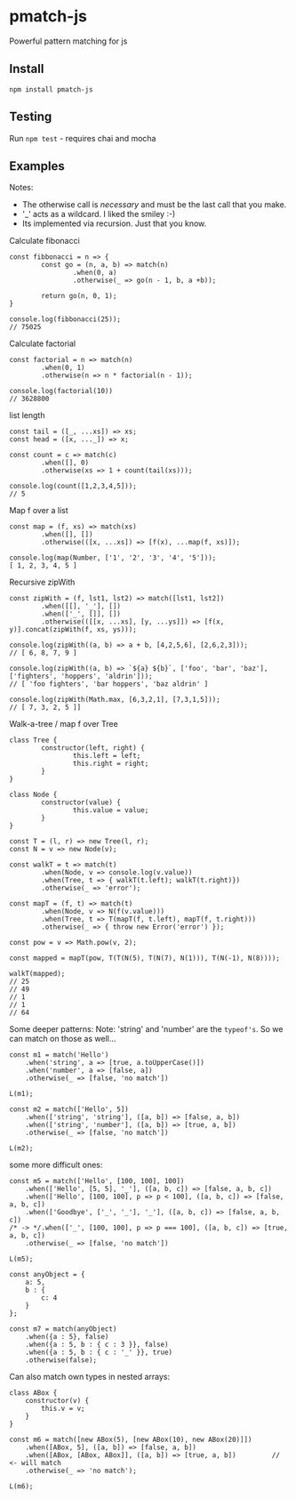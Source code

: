 # pmatch-js

Powerful pattern matching for js

## Install 

`npm install pmatch-js`

## Testing

Run `npm test` - requires chai and mocha

## Examples

Notes: 
* The otherwise call is *necessary* and must be the last call that you make. 
* '_' acts as a wildcard. I liked the smiley :-)
* Its implemented via recursion. Just that you know.

Calculate fibonacci
```
const fibbonacci = n => {
        const go = (n, a, b) => match(n)
                .when(0, a)
                .otherwise(_ => go(n - 1, b, a +b));

        return go(n, 0, 1);
}

console.log(fibbonacci(25));
// 75025
```
Calculate factorial
```
const factorial = n => match(n)
        .when(0, 1)
        .otherwise(n => n * factorial(n - 1));

console.log(factorial(10))
// 3628800
```
list length
```
const tail = ([_, ...xs]) => xs;
const head = ([x, ..._]) => x;

const count = c => match(c)
        .when([], 0)
        .otherwise(xs => 1 + count(tail(xs)));

console.log(count([1,2,3,4,5]));
// 5
```
Map f over a list
```
const map = (f, xs) => match(xs)
        .when([], [])
        .otherwise(([x, ...xs]) => [f(x), ...map(f, xs)]);

console.log(map(Number, ['1', '2', '3', '4', '5']));
[ 1, 2, 3, 4, 5 ]
```

Recursive zipWith
```
const zipWith = (f, lst1, lst2) => match([lst1, lst2])                                                           
        .when([[], '_'], [])                                                                                     
        .when(['_', []], [])                                                                                     
        .otherwise(([[x, ...xs], [y, ...ys]]) => [f(x, y)].concat(zipWith(f, xs, ys)));                          
                        
console.log(zipWith((a, b) => a + b, [4,2,5,6], [2,6,2,3]));                                                     
// [ 6, 8, 7, 9 ]
                        
console.log(zipWith((a, b) => `${a} ${b}`, ['foo', 'bar', 'baz'], ['fighters', 'hoppers', 'aldrin']));           
// [ 'foo fighters', 'bar hoppers', 'baz aldrin' ]
                
console.log(zipWith(Math.max, [6,3,2,1], [7,3,1,5]));
// [ 7, 3, 2, 5 ]]
```

Walk-a-tree / map f over Tree
```
class Tree {
        constructor(left, right) {
                this.left = left;
                this.right = right;
        }
}

class Node {
        constructor(value) {
                this.value = value;
        }
}

const T = (l, r) => new Tree(l, r);
const N = v => new Node(v);

const walkT = t => match(t)
        .when(Node, v => console.log(v.value))
        .when(Tree, t => { walkT(t.left); walkT(t.right)})
        .otherwise(_ => 'error');
        
const mapT = (f, t) => match(t)
        .when(Node, v => N(f(v.value)))
        .when(Tree, t => T(mapT(f, t.left), mapT(f, t.right)))
        .otherwise(_ => { throw new Error('error') });

const pow = v => Math.pow(v, 2);

const mapped = mapT(pow, T(T(N(5), T(N(7), N(1))), T(N(-1), N(8))));

walkT(mapped);
// 25
// 49
// 1
// 1
// 64
```

Some deeper patterns:
Note: 'string' and 'number' are the `typeof's`. So we can match on those as well...
```
const m1 = match('Hello')
	.when('string', a => [true, a.toUpperCase()])
	.when('number', a => [false, a])
	.otherwise(_ => [false, 'no match'])

L(m1);

const m2 = match(['Hello', 5])
	.when(['string', 'string'], ([a, b]) => [false, a, b])
	.when(['string', 'number'], ([a, b]) => [true, a, b])
	.otherwise(_ => [false, 'no match'])

L(m2);
```

some more difficult ones:
```
const m5 = match(['Hello', [100, 100], 100])
	.when(['Hello', [5, 5], '_'], ([a, b, c]) => [false, a, b, c])
	.when(['Hello', [100, 100], p => p < 100], ([a, b, c]) => [false, a, b, c])
	.when(['Goodbye', ['_', '_'], '_'], ([a, b, c]) => [false, a, b, c])
/* -> */.when(['_', [100, 100], p => p === 100], ([a, b, c]) => [true, a, b, c])
	.otherwise(_ => [false, 'no match'])

L(m5);

const anyObject = {
	a: 5,
	b : {
		c: 4
	}
};

const m7 = match(anyObject)
	.when({a : 5}, false)
	.when({a : 5, b : { c : 3 }}, false)
	.when({a : 5, b : { c : '_' }}, true)
	.otherwise(false);
```

Can also match own types in nested arrays:
```
class ABox {
	constructor(v) {
		this.v = v;
	}
}

const m6 = match([new ABox(5), [new ABox(10), new ABox(20)]])
	.when([ABox, 5], ([a, b]) => [false, a, b])
	.when([ABox, [ABox, ABox]], ([a, b]) => [true, a, b])         // <- will match
	.otherwise(_ => 'no match');

L(m6);
```

